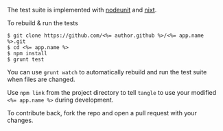 The test suite is implemented with
[nodeunit](https://github.com/caolan/nodeunit) and
[nixt](https://github.com/vesln/nixt).

To rebuild & run the tests

    $ git clone https://github.com/<%= author.github %>/<%= app.name %>.git
    $ cd <%= app.name %>
    $ npm install
    $ grunt test

You can use `grunt watch` to automatically rebuild and run the test suite when
files are changed.

Use `npm link` from the project directory to tell `tangle` to use
your modified `<%= app.name %>` during development.

To contribute back, fork the repo and open a pull request with your changes.
